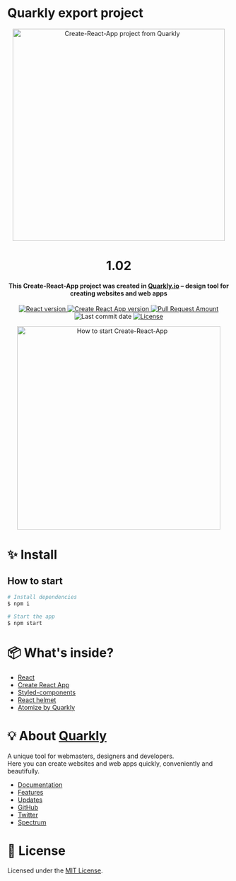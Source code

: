 # Quarkly export project
<p align="center">
  <img src="http://uploads.quarkly.io/readme/cra/readme-quarkly-and-cra.png" width="480px" alt="Create-React-App project from Quarkly">
</p>

<h1 align="center">1.02</h1>

<h4 align="center">This Create-React-App project was created in <a href="https://quarkly.io/" target="_blank">Quarkly.io</a> – design tool for creating websites and web apps</h4>

<p align="center">
  <a href="https://reactjs.org/">
    <img src="https://badgen.net/badge/React/16.13.0/cyan" 
         alt="React version" />
  </a>
  <a href="https://github.com/facebook/create-react-app">
    <img src="https://badgen.net/badge/Create React App/3.4.0/blue" 
         alt="Create React App version" />
  </a>
  
  <a href="https://github.com/Wurikos/newtest-1-2/pulls">
    <img src="https://badgen.net/github/prs/Wurikos/newtest-1-2" alt="Pull Request Amount">
  </a>
  <img src="https://badgen.net/github/last-commit/Wurikos/newtest-1-2" alt="Last commit date" />
            
  <a href="./LICENSE">
    <img src="https://badgen.net/badge/license/MIT/blue"
         alt="License">
  </a>
</p>


<p align="center">
<img src="http://uploads.quarkly.io/readme/cra/how-to-start-create-react-app.gif" width="460px" alt="How to start Create-React-App">
</p>

# ✨ Install

## How to start

```bash
# Install dependencies
$ npm i

# Start the app
$ npm start
```

# 📦 What's inside?

- [React](https://reactjs.org/)
- [Create React App](https://github.com/facebook/create-react-app)
- [Styled-components](https://styled-components.com/)
- [React helmet](https://github.com/nfl/react-helmet)
- [Atomize by Quarkly](https://atomize.quarkly.io/)


# 💡 About [Quarkly](https://quarkly.io)
<p>
A unique tool for webmasters, designers and developers.
<br>
Here you can create websites and web apps quickly, conveniently and beautifully.
</p>

- [Documentation](https://quarkly.io/docs)
- [Features](https://quarkly.io/features)
- [Updates](https://quarkly.io/updates)
- [GitHub](https://github.com/quarkly)
- [Twitter](https://twitter.com/quarklyapp)
- [Spectrum](https://spectrum.chat/quarkly)

# 📝 License
Licensed under the [MIT License](./LICENSE).
